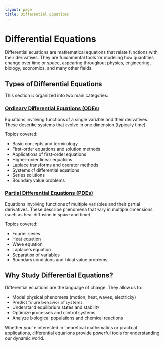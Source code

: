 ```yaml
---
layout: page
title: Differential Equations
---
```


# Differential Equations

Differential equations are mathematical equations that relate functions with their derivatives. They are fundamental tools for modeling how quantities change over time or space, appearing throughout physics, engineering, biology, economics, and many other fields.

## Types of Differential Equations

This section is organized into two main categories:

### [Ordinary Differential Equations (ODEs)](ordinary-differential-equations/)
Equations involving functions of a single variable and their derivatives. These describe systems that evolve in one dimension (typically time).

Topics covered:
- Basic concepts and terminology
- First-order equations and solution methods
- Applications of first-order equations
- Higher-order linear equations
- Laplace transforms and operator methods
- Systems of differential equations
- Series solutions
- Boundary value problems

### [Partial Differential Equations (PDEs)](partial-differential-equations/)
Equations involving functions of multiple variables and their partial derivatives. These describe phenomena that vary in multiple dimensions (such as heat diffusion in space and time).

Topics covered:
- Fourier series
- Heat equation
- Wave equation
- Laplace's equation
- Separation of variables
- Boundary conditions and initial value problems

## Why Study Differential Equations?

Differential equations are the language of change. They allow us to:
- Model physical phenomena (motion, heat, waves, electricity)
- Predict future behavior of systems
- Understand equilibrium states and stability
- Optimize processes and control systems
- Analyze biological populations and chemical reactions

Whether you're interested in theoretical mathematics or practical applications, differential equations provide powerful tools for understanding our dynamic world.
